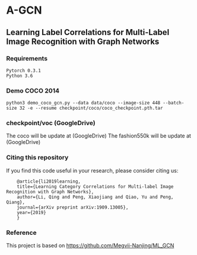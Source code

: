 # A-GCN
## Learning Label Correlations for Multi-Label Image Recognition with Graph Networks

### Requirements

    Pytorch 0.3.1
    Python 3.6

### Demo COCO 2014

    python3 demo_coco_gcn.py --data data/coco --image-size 448 --batch-size 32 -e --resume checkpoint/coco/coco_checkpoint.pth.tar


### checkpoint/voc (GoogleDrive)
The coco will be update at (GoogleDrive)
The fashion550k will be update at (GoogleDrive)


### Citing this repository
If you find this code useful in your research, please consider citing us:

        @article{li2019learning,
        title={Learning Category Correlations for Multi-label Image Recognition with Graph Networks},
        author={Li, Qing and Peng, Xiaojiang and Qiao, Yu and Peng, Qiang},
        journal={arXiv preprint arXiv:1909.13005},
        year={2019}
        }

### Reference
This project is based on https://github.com/Megvii-Nanjing/ML_GCN

